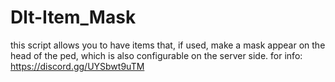 # Dlt-Item_Mask
this script allows you to have items that, if used, make a mask appear on the head of the ped, which is also configurable on the server side.
for info:
https://discord.gg/UYSbwt9uTM
